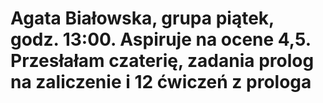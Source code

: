 # Agata Białowska, grupa piątek, godz. 13:00. Aspiruje na ocene 4,5. Przesłałam czaterię, zadania prolog na zaliczenie i 12 ćwiczeń z prologa
